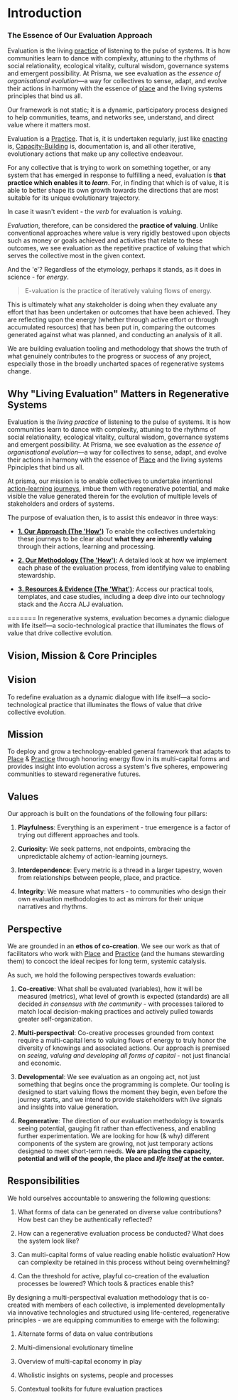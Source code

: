 # Introduction
### The Essence of Our Evaluation Approach
Evaluation is the living [practice](/glossary/Practice.md) of listening to the pulse of systems. It is how communities learn to dance with complexity, attuning to the rhythms of social relationality, ecological vitality, cultural wisdom, governance systems and emergent possibility. At Prisma, we see evaluation as the *essence of organisational evolution*—a way for collectives to sense, adapt, and evolve their actions in harmony with the essence of [place](/glossary/Place.md) and the living systems principles that bind us all. 

Our framework is not static; it is a dynamic, participatory process designed to help communities, teams, and networks see, understand, and direct value where it matters most.

Evaluation is a [Practice](/glossary/Practice.md). That is, it is undertaken regularly, just like [enacting](/processes/enactment) is, [Capacity-Building](/glossary/Capacity-Building.md) is, documentation is, and all other iterative, evolutionary actions that make up any collective endeavour.

For any collective that is trying to work on something together, or any system that has emerged in response to fulfilling a need, evaluation is **that practice which enables it to _learn_**. For, in finding that which is of value, it is able to better shape its own growth towards the directions that are most suitable for its unique evolutionary trajectory.

In case it wasn't evident - the _verb_ for evaluation is _valuing_.

_Evaluation_, therefore, can be considered the **practice of valuing**. Unlike conventional approaches where value is very rigidly bestowed upon objects such as money or goals achieved and activities that relate to these outcomes, we see evaluation as the repetitive practice of valuing that which serves the collective most in the given context.

And the 'e'? Regardless of the etymology, perhaps it stands, as it does in science - for _energy_.

> E-valuation is the practice of iteratively valuing flows of energy.

This is ultimately what any stakeholder is doing when they evaluate any effort that has been undertaken or outcomes that have been achieved. They are reflecting upon the energy (whether through active effort or through accumulated resources) that has been put in, comparing the outcomes generated against what was planned, and conducting an analysis of it all.

We are building evaluation tooling and methodology that shows the truth of what genuinely contributes to the progress or success of any project, especially those in the broadly uncharted spaces of regenerative systems change.

## Why "Living Evaluation" Matters in Regenerative Systems

Evaluation is the _living practice_ of listening to the pulse of systems. It is how communities learn to dance with complexity, attuning to the rhythms of social relationality, ecological vitality, cultural wisdom, governance systems and emergent possibility. At Prisma, we see evaluation as the _essence of organisational evolution_—a way for collectives to sense, adapt, and evolve their actions in harmony with the essence of [Place](/glossary/Place.md) and the living systems Ppinciples that bind us all.

At prisma, our mission is to enable collectives to undertake intentional [action-learning journeys](/patterns/action-learning%20journeys.md), imbue them with regenerative potential, and make visible the value generated therein for the evolution of multiple levels of stakeholders and orders of systems.

The purpose of evaluation then, is to assist this endeavor in three ways:

- **[1. Our Approach (The 'How')](obsidian://open?vault=New&file=content%2Fprocesses%2Fevaluation%2F1.%20Our%20Approach%2Findex)** To enable the collectives undertaking these journeys to be clear about **what they are inherently valuing** through their actions, learning and processing.
    
- **[2. Our Methodology (The 'How')](obsidian://open?vault=New&file=content%2Fprocesses%2Fevaluation%2F2.%20Our%20Methodology%2Findex)**: A detailed look at how we implement each phase of the evaluation process, from identifying value to enabling stewardship.
    
- **[3. Resources & Evidence (The 'What')](obsidian://open?vault=New&file=content%2Fprocesses%2Fevaluation%2F3.%20Resources%20%26%20Evidence%2Findex)**: Access our practical tools, templates, and case studies, including a deep dive into our technology stack and the Accra ALJ evaluation.
    

=======
In regenerative systems, evaluation becomes a dynamic dialogue with life itself—a socio-technological practice that illuminates the flows of value that drive collective evolution.

## Vision, Mission & Core Principles

## Vision

To redefine evaluation as a dynamic dialogue with life itself—a socio-technological practice that illuminates the flows of value that drive collective evolution.

## Mission

To deploy and grow a technology-enabled general framework that adapts to [Place](/glossary/Place.md) & [Practice](/glossary/Practice.md) through honoring energy flow in its multi-capital forms and provides insight into evolution across a system's five spheres, empowering communities to steward regenerative futures.

## Values

Our approach is built on the foundations of the following four pillars:

1. **Playfulness**: Everything is an experiment - true emergence is a factor of trying out different approaches and tools.
    
2. **Curiosity**: We seek patterns, not endpoints, embracing the unpredictable alchemy of action-learning journeys.
    
3. **Interdependence**: Every metric is a thread in a larger tapestry, woven from relationships between people, place, and practice.
    
4. **Integrity**: We measure what matters - to communities who design their own evaluation methodologies to act as mirrors for their unique narratives and rhythms.
    

## Perspective

We are grounded in an **ethos of co-creation**. We see our work as that of facilitators who work with [Place](/glossary/Place.md) and [Practice](/glossary/Practice.md) (and the humans stewarding them) to concoct the ideal recipes for long term, systemic catalysis.

As such, we hold the following perspectives towards evaluation:

1. **Co-creative**: What shall be evaluated (variables), how it will be measured (metrics), what level of growth is expected (standards) are all decided _in consensus with the community_ - with processes tailored to match local decision-making practices and actively pulled towards greater self-organization.
    
2. **Multi-perspectival**: Co-creative processes grounded from context require a multi-capital lens to valuing flows of energy to truly honor the diversity of knowings and associated actions. Our approach is premised on _seeing, valuing and developing all forms of capital_ - not just financial and economic.
    
3. **Developmental**: We see evaluation as an ongoing act, not just something that begins once the programming is complete. Our tooling is designed to start valuing flows the moment they begin, even before the journey starts, and we intend to provide stakeholders with _live_ signals and insights into value generation.
    
4. **Regenerative**: The direction of our evaluation methodology is towards seeing potential, gauging fit rather than effectiveness, and enabling further experimentation. We are looking for how (& why) different components of the system are growing, not just temporary actions designed to meet short-term needs. **We are placing the capacity, potential and will of the people, the place and _life itself_ at the center.**
    

## Responsibilities

We hold ourselves accountable to answering the following questions:

1. What forms of data can be generated on diverse value contributions? How best can they be authentically reflected?
    
2. How can a regenerative evaluation process be conducted? What does the system look like?
    
3. Can multi-capital forms of value reading enable holistic evaluation? How can complexity be retained in this process without being overwhelming?
    
4. Can the threshold for active, playful co-creation of the evaluation processes be lowered? Which tools & practices enable this?
    

By designing a multi-perspectival evaluation methodology that is co-created with members of each collective, is implemented developmentally via innovative technologies and structured using life-centered, regenerative principles - we are equipping communities to emerge with the following:

1. Alternate forms of data on value contributions
    
2. Multi-dimensional evolutionary timeline
    
3. Overview of multi-capital economy in play
    
4. Wholistic insights on systems, people and processes
    
5. Contextual toolkits for future evaluation practices


